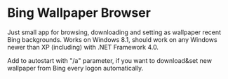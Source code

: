 # Bing Wallpaper Browser

Just small app for browsing, downloading and setting as wallpaper recent Bing backgrounds.
Works on Windows 8.1, should work on any Windows newer than XP (including) with .NET Framework 4.0.

Add to autostart with "/a" parameter, if you want to download&set new wallpaper from Bing every logon automatically.

